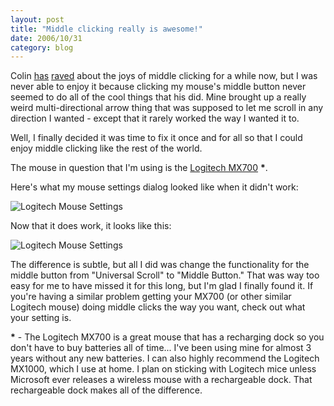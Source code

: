 ```yaml
---
layout: post
title: "Middle clicking really is awesome!"
date: 2006/10/31
category: blog
---
```


Colin [has](http://www.colinneller.com/blog/TabsTabs.aspx) [raved](http://www.colinneller.com/blog/TaskbarMeetsTheMiddleClick.aspx) about the joys of middle clicking for a while now, but I was never able to enjoy it because clicking my mouse's middle button never seemed to do all of the cool things that his did. Mine brought up a really weird multi-directional arrow thing that was supposed to let me scroll in any direction I wanted - except that it rarely worked the way I wanted it to. 

Well, I finally decided it was time to fix it once and for all so that I could enjoy middle clicking like the rest of the world. 

The mouse in question that I'm using is the [Logitech MX700](http://froogle.google.com/froogle?q=mx700) __*__. 

Here's what my mouse settings dialog looked like when it didn't work: 

![Logitech Mouse Settings](https://s3.amazonaws.com/mohundro/blog/WindowsLiveWriter/Middleclickingreallyisawesome_B9C3/image%7B0%7D%5B4%5D.png)  

Now that it does work, it looks like this: 

![Logitech Mouse Settings](https://s3.amazonaws.com/mohundro/blog/WindowsLiveWriter/Middleclickingreallyisawesome_B9C3/image%7B0%7D%5B5%5D.png)  

The difference is subtle, but all I did was change the functionality for the middle button from "Universal Scroll" to "Middle Button." That was way too easy for me to have missed it for this long, but I'm glad I finally found it. If you're having a similar problem getting your MX700 (or other similar Logitech mouse) doing middle clicks the way you want, check out what your setting is. 

__*__ - The Logitech MX700 is a great mouse that has a recharging dock so you don't have to buy batteries all of time... I've been using mine for almost 3 years without any new batteries. I can also highly recommend the Logitech MX1000, which I use at home. I plan on sticking with Logitech mice unless Microsoft ever releases a wireless mouse with a rechargeable dock. That rechargeable dock makes all of the difference.

